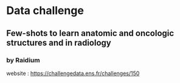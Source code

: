 # Data challenge
## Few-shots to learn anatomic and oncologic structures and in radiology 
### by Raidium

website : https://challengedata.ens.fr/challenges/150

